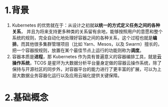 # 1.背景

1. Kubernetes 的优势就在于：从设计之初就**以统一的方式定义任务之间的各种关系**， 并且为将来支持更多种类的关系留有余地，能够按照用户的意愿和整个系统的规则，完全自动化地处理好容器之间的各种关系，这个过程也就是**编排**。而其他很多集群管理项目（比如 Yarn、Mesos，以及 Swarm）擅长的，把一个容器按规则，放置在某个最佳节点上运行的功能则称为**调度**。
2. 容器本质是**进程**，那 Kubernetes 作为具有普遍意义的容器编排工具，就是**云操作系统**，TCOS 是星环为大数据分析平台量身定做的容器云操作系统，除了保持与开源社区的同步外，对容器平台的能力进行了更丰富的扩展，可以为上层大数据业务容器化运行以及应用云端化提供关键保障。



# 2.基础概念

